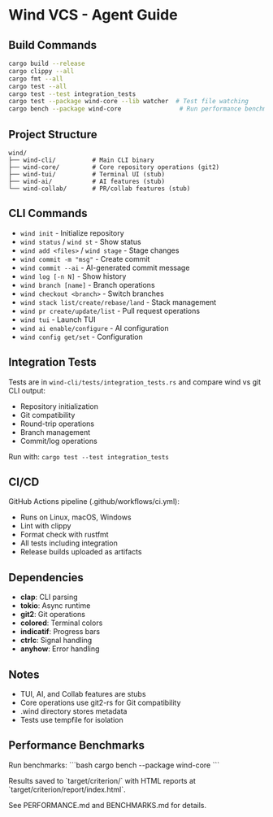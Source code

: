 # Wind VCS - Agent Guide

## Build Commands

```bash
cargo build --release
cargo clippy --all
cargo fmt --all
cargo test --all
cargo test --test integration_tests
cargo test --package wind-core --lib watcher  # Test file watching
cargo bench --package wind-core                # Run performance benchmarks
```

## Project Structure

```
wind/
├── wind-cli/          # Main CLI binary
├── wind-core/         # Core repository operations (git2)
├── wind-tui/          # Terminal UI (stub)
├── wind-ai/           # AI features (stub)
└── wind-collab/       # PR/collab features (stub)
```

## CLI Commands

- `wind init` - Initialize repository
- `wind status` / `wind st` - Show status
- `wind add <files>` / `wind stage` - Stage changes
- `wind commit -m "msg"` - Create commit
- `wind commit --ai` - AI-generated commit message
- `wind log [-n N]` - Show history
- `wind branch [name]` - Branch operations
- `wind checkout <branch>` - Switch branches
- `wind stack list/create/rebase/land` - Stack management
- `wind pr create/update/list` - Pull request operations
- `wind tui` - Launch TUI
- `wind ai enable/configure` - AI configuration
- `wind config get/set` - Configuration

## Integration Tests

Tests are in `wind-cli/tests/integration_tests.rs` and compare wind vs git CLI output:
- Repository initialization
- Git compatibility
- Round-trip operations
- Branch management
- Commit/log operations

Run with: `cargo test --test integration_tests`

## CI/CD

GitHub Actions pipeline (.github/workflows/ci.yml):
- Runs on Linux, macOS, Windows
- Lint with clippy
- Format check with rustfmt
- All tests including integration
- Release builds uploaded as artifacts

## Dependencies

- **clap**: CLI parsing
- **tokio**: Async runtime
- **git2**: Git operations
- **colored**: Terminal colors
- **indicatif**: Progress bars
- **ctrlc**: Signal handling
- **anyhow**: Error handling

## Notes

- TUI, AI, and Collab features are stubs
- Core operations use git2-rs for Git compatibility
- .wind directory stores metadata
- Tests use tempfile for isolation
## Performance Benchmarks

Run benchmarks:
\`\`\`bash
cargo bench --package wind-core
\`\`\`

Results saved to \`target/criterion/\` with HTML reports at \`target/criterion/report/index.html\`.

See PERFORMANCE.md and BENCHMARKS.md for details.
